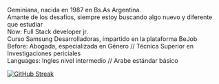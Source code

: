 Geminiana, nacida en 1987 en Bs.As Argentina. </br>
Amante de los desafios, siempre estoy buscando algo nuevo y diferente que estudiar </br>
Now: Full Stack developer jr. </br>
Curso Samsung Desarrolladoras, impartido en la plataforma BeJob </br>
Before: Abogada, especializada en Género // Técnica Superior en Investigaciones periciales </br>
Languages: Ingles nivel intermedio // Arabe estándar básico </br>



[![GitHub Streak](https://github-readme-streak-stats.herokuapp.com?user=noedenisel&theme=monokai&hide_border=true&date_format=j%20M%5B%20Y%5D)](https://git.io/streak-stats)

<script src="https://kit.fontawesome.com/0934e0eaf9.js" crossorigin="anonymous"></script>

<i class="fa-brands fa-html5"></i> <i class="fa-brands fa-css3"></i> <i class="fa-brands fa-square-js"></i> <i class="fa-brands fa-angular"></i><i class="fa-brands fa-git-alt"></i>
